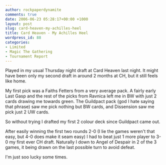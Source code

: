 ```yaml
---
author: rockpaperdynamite
comments: true
date: 2006-06-23 05:28:17+00:00 +1000
layout: post
slug: card-heaven-my-achilles-heel
title: Card Heaven - My Achilles Heel
wordpress_id: 88
categories:
- Limited
- Magic The Gathering
- Tournament Report
---
```


Played in my usual Thursday night draft at Card Heaven last night. It might have been only my second draft in around 2 months at CH, but it still feels like home.

My first pick was a Faiths Fetters from a very average pack. A fairly early Last Gasp and the rest of the picks from Ravnica left me in BW with just 2 cards drawing me towards green. The Guildpact pack (god I hate saying that phrase) saw me pick nothing but BW cards, and Dissension saw me pick just 2 UW cards.

So without trying I drafted my first 2 colour deck since Guildpact came out.

After easily winning the first two rounds 2-0 (I lie the games weren't that easy, but 4-0 does make it seam easy) I had to beat just 1 more player to 3-0 my first ever CH draft. Naturally I down to Angel of Despair in 2 of the 3 games, it being drawn on the last possible turn to avoid defeat.

I'm just soo lucky some times.
